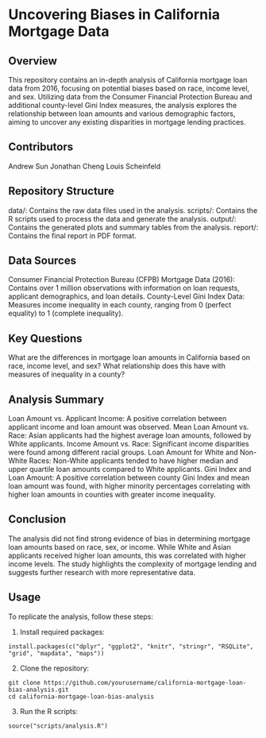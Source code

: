 # Uncovering Biases in California Mortgage Data

## Overview
This repository contains an in-depth analysis of California mortgage loan data from 2016, focusing on potential biases based on race, income level, and sex. Utilizing data from the Consumer Financial Protection Bureau and additional county-level Gini Index measures, the analysis explores the relationship between loan amounts and various demographic factors, aiming to uncover any existing disparities in mortgage lending practices.

## Contributors
Andrew Sun
Jonathan Cheng
Louis Scheinfeld 

## Repository Structure
data/: Contains the raw data files used in the analysis.
scripts/: Contains the R scripts used to process the data and generate the analysis.
output/: Contains the generated plots and summary tables from the analysis.
report/: Contains the final report in PDF format.

## Data Sources
Consumer Financial Protection Bureau (CFPB) Mortgage Data (2016):
Contains over 1 million observations with information on loan requests, applicant demographics, and loan details.
County-Level Gini Index Data:
Measures income inequality in each county, ranging from 0 (perfect equality) to 1 (complete inequality).

## Key Questions
What are the differences in mortgage loan amounts in California based on race, income level, and sex?
What relationship does this have with measures of inequality in a county?

## Analysis Summary
Loan Amount vs. Applicant Income: A positive correlation between applicant income and loan amount was observed.
Mean Loan Amount vs. Race: Asian applicants had the highest average loan amounts, followed by White applicants.
Income Amount vs. Race: Significant income disparities were found among different racial groups.
Loan Amount for White and Non-White Races: Non-White applicants tended to have higher median and upper quartile loan amounts compared to White applicants.
Gini Index and Loan Amount: A positive correlation between county Gini Index and mean loan amount was found, with higher minority percentages correlating with higher loan amounts in counties with greater income inequality.

## Conclusion
The analysis did not find strong evidence of bias in determining mortgage loan amounts based on race, sex, or income. While White and Asian applicants received higher loan amounts, this was correlated with higher income levels. The study highlights the complexity of mortgage lending and suggests further research with more representative data.

## Usage
To replicate the analysis, follow these steps:

1. Install required packages:
```
install.packages(c("dplyr", "ggplot2", "knitr", "stringr", "RSQLite", "grid", "mapdata", "maps"))
```
2. Clone the repository:
```
git clone https://github.com/yourusername/california-mortgage-loan-bias-analysis.git
cd california-mortgage-loan-bias-analysis
```
3. Run the R scripts:
```
source("scripts/analysis.R")
```

